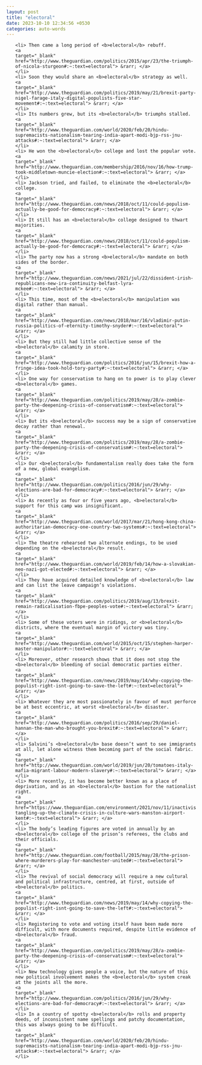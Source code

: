 ```yaml
---
layout: post
title: "electoral"
date: 2023-10-10 12:34:56 +0530
categories: auto-words
---
```

<ol>

    <li> Then came a long period of <b>electoral</b> rebuff.
    <a 
    target="_blank" 
    href="http://www.theguardian.com/politics/2015/apr/23/the-triumph-of-nicola-sturgeon#:~:text=electoral"> &rarr; </a>
    </li>
    <li> Soon they would share an <b>electoral</b> strategy as well.
    <a 
    target="_blank" 
    href="http://www.theguardian.com/politics/2019/may/21/brexit-party-nigel-farage-italy-digital-populists-five-star-movement#:~:text=electoral"> &rarr; </a>
    </li>
    <li> Its numbers grew, but its <b>electoral</b> triumphs stalled.
    <a 
    target="_blank" 
    href="http://www.theguardian.com/world/2020/feb/20/hindu-supremacists-nationalism-tearing-india-apart-modi-bjp-rss-jnu-attacks#:~:text=electoral"> &rarr; </a>
    </li>
    <li> He won the <b>electoral</b> college and lost the popular vote.
    <a 
    target="_blank" 
    href="http://www.theguardian.com/membership/2016/nov/16/how-trump-took-middletown-muncie-election#:~:text=electoral"> &rarr; </a>
    </li>
    <li> Jackson tried, and failed, to eliminate the <b>electoral</b> college.
    <a 
    target="_blank" 
    href="http://www.theguardian.com/news/2018/oct/11/could-populism-actually-be-good-for-democracy#:~:text=electoral"> &rarr; </a>
    </li>
    <li> It still has an <b>electoral</b> college designed to thwart majorities.
    <a 
    target="_blank" 
    href="http://www.theguardian.com/news/2018/oct/11/could-populism-actually-be-good-for-democracy#:~:text=electoral"> &rarr; </a>
    </li>
    <li> The party now has a strong <b>electoral</b> mandate on both sides of the border.
    <a 
    target="_blank" 
    href="http://www.theguardian.com/news/2021/jul/22/dissident-irish-republicans-new-ira-continuity-belfast-lyra-mckee#:~:text=electoral"> &rarr; </a>
    </li>
    <li> This time, most of the <b>electoral</b> manipulation was digital rather than manual.
    <a 
    target="_blank" 
    href="http://www.theguardian.com/news/2018/mar/16/vladimir-putin-russia-politics-of-eternity-timothy-snyder#:~:text=electoral"> &rarr; </a>
    </li>
    <li> But they still had little collective sense of the <b>electoral</b> calamity in store.
    <a 
    target="_blank" 
    href="http://www.theguardian.com/politics/2016/jun/15/brexit-how-a-fringe-idea-took-hold-tory-party#:~:text=electoral"> &rarr; </a>
    </li>
    <li> One way for conservatism to hang on to power is to play clever <b>electoral</b> games.
    <a 
    target="_blank" 
    href="http://www.theguardian.com/politics/2019/may/28/a-zombie-party-the-deepening-crisis-of-conservatism#:~:text=electoral"> &rarr; </a>
    </li>
    <li> But its <b>electoral</b> success may be a sign of conservative decay rather than renewal.
    <a 
    target="_blank" 
    href="http://www.theguardian.com/politics/2019/may/28/a-zombie-party-the-deepening-crisis-of-conservatism#:~:text=electoral"> &rarr; </a>
    </li>
    <li> Our <b>electoral</b> fundamentalism really does take the form of a new, global evangelism.
    <a 
    target="_blank" 
    href="http://www.theguardian.com/politics/2016/jun/29/why-elections-are-bad-for-democracy#:~:text=electoral"> &rarr; </a>
    </li>
    <li> As recently as four or five years ago, <b>electoral</b> support for this camp was insignificant.
    <a 
    target="_blank" 
    href="http://www.theguardian.com/world/2017/mar/21/hong-kong-china-authoritarian-democracy-one-country-two-systems#:~:text=electoral"> &rarr; </a>
    </li>
    <li> The theatre rehearsed two alternate endings, to be used depending on the <b>electoral</b> result.
    <a 
    target="_blank" 
    href="http://www.theguardian.com/world/2019/feb/14/how-a-slovakian-neo-nazi-got-elected#:~:text=electoral"> &rarr; </a>
    </li>
    <li> They have acquired detailed knowledge of <b>electoral</b> law and can list the leave campaign’s violations.
    <a 
    target="_blank" 
    href="http://www.theguardian.com/politics/2019/aug/13/brexit-remain-radicalisation-fbpe-peoples-vote#:~:text=electoral"> &rarr; </a>
    </li>
    <li> Some of these voters were in ridings, or <b>electoral</b> districts, where the eventual margin of victory was tiny.
    <a 
    target="_blank" 
    href="http://www.theguardian.com/world/2015/oct/15/stephen-harper-master-manipulator#:~:text=electoral"> &rarr; </a>
    </li>
    <li> Moreover, other research shows that it does not stop the <b>electoral</b> bleeding of social democratic parties either.
    <a 
    target="_blank" 
    href="http://www.theguardian.com/news/2019/may/14/why-copying-the-populist-right-isnt-going-to-save-the-left#:~:text=electoral"> &rarr; </a>
    </li>
    <li> Whatever they are most passionately in favour of must perforce be at best eccentric, at worst <b>electoral</b> disaster.
    <a 
    target="_blank" 
    href="http://www.theguardian.com/politics/2016/sep/29/daniel-hannan-the-man-who-brought-you-brexit#:~:text=electoral"> &rarr; </a>
    </li>
    <li> Salvini’s <b>electoral</b> base doesn’t want to see immigrants at all, let alone witness them becoming part of the social fabric.
    <a 
    target="_blank" 
    href="http://www.theguardian.com/world/2019/jun/20/tomatoes-italy-mafia-migrant-labour-modern-slavery#:~:text=electoral"> &rarr; </a>
    </li>
    <li> More recently, it has become better known as a place of deprivation, and as an <b>electoral</b> bastion for the nationalist right.
    <a 
    target="_blank" 
    href="https://www.theguardian.com/environment/2021/nov/11/inactivists-tangling-up-the-climate-crisis-in-culture-wars-manston-airport-kent#:~:text=electoral"> &rarr; </a>
    </li>
    <li> The body’s leading figures are voted in annually by an <b>electoral</b> college of the prison’s referees, the clubs and their officials.
    <a 
    target="_blank" 
    href="http://www.theguardian.com/football/2015/may/28/the-prison-where-murderers-play-for-manchester-united#:~:text=electoral"> &rarr; </a>
    </li>
    <li> The revival of social democracy will require a new cultural and political infrastructure, centred, at first, outside of <b>electoral</b> politics.
    <a 
    target="_blank" 
    href="http://www.theguardian.com/news/2019/may/14/why-copying-the-populist-right-isnt-going-to-save-the-left#:~:text=electoral"> &rarr; </a>
    </li>
    <li> Registering to vote and voting itself have been made more difficult, with more documents required, despite little evidence of <b>electoral</b> fraud.
    <a 
    target="_blank" 
    href="http://www.theguardian.com/politics/2019/may/28/a-zombie-party-the-deepening-crisis-of-conservatism#:~:text=electoral"> &rarr; </a>
    </li>
    <li> New technology gives people a voice, but the nature of this new political involvement makes the <b>electoral</b> system creak at the joints all the more.
    <a 
    target="_blank" 
    href="http://www.theguardian.com/politics/2016/jun/29/why-elections-are-bad-for-democracy#:~:text=electoral"> &rarr; </a>
    </li>
    <li> In a country of spotty <b>electoral</b> rolls and property deeds, of inconsistent name spellings and patchy documentation, this was always going to be difficult.
    <a 
    target="_blank" 
    href="http://www.theguardian.com/world/2020/feb/20/hindu-supremacists-nationalism-tearing-india-apart-modi-bjp-rss-jnu-attacks#:~:text=electoral"> &rarr; </a>
    </li>